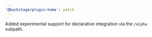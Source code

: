 ```yaml
---
'@backstage/plugin-home': patch
---
```


Added experimental support for declarative integration via the `/alpha` subpath.
